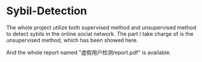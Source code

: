 # Sybil-Detection
The whole project utilize both supervised method and unsupervised method to detect sybils in the online social network. The part I take charge of is the unsupervised method, which has been showed here.

And the whole report named "虚假用户检测report.pdf" is available.
